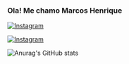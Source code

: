 ### Ola! Me chamo Marcos Henrique 

[![Instagram](https://img.shields.io/badge/Instagram-E4405F?style=for-the-badge&logo=instagram&logoColor=white)](https://www.instagram.com/marcos_mh.7)

[![Instagram](https://img.shields.io/badge/Instagram-E4405F?style=for-the-badge&logo=instagram&logoColor=white)](https://www.instagram.com/marcos_mh.7)

![Anurag's GitHub stats](https://github-readme-stats.vercel.app/api?username=anuraghazra&show_icons=true&theme=radical)
